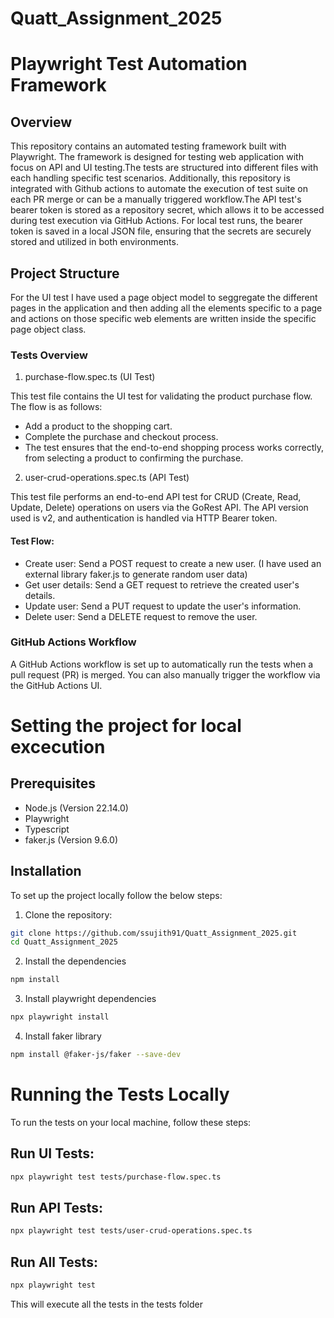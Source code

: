 # Quatt_Assignment_2025
# Playwright Test Automation Framework
## Overview
This repository contains an automated testing framework built with Playwright. The framework is designed for testing web application with focus on API and UI testing.The tests are structured into different files with each handling specific test scenarios.
Additionally, this repository is integrated with Github actions to automate the execution of test suite on each PR merge or can be a manually triggered workflow.The API test's bearer token is stored as a repository secret, which allows it to be accessed during test execution via GitHub Actions. For local test runs, the bearer token is saved in a local JSON file, ensuring that the secrets are securely stored and utilized in both environments.

## Project Structure
For the UI test I have used a page object model to seggregate the different pages in the application and then adding all the elements specific to a page and actions on those specific web elements are written inside the specific page object class.
### Tests Overview
1. purchase-flow.spec.ts (UI Test)

  This test file contains the UI test for validating the product purchase flow. The flow is as follows:
  - Add a product to the shopping cart.
  - Complete the purchase and checkout process.
  - The test ensures that the end-to-end shopping process works correctly, from selecting a product to confirming the purchase.

2. user-crud-operations.spec.ts (API Test)
   
  This test file performs an end-to-end API test for CRUD (Create, Read, Update, Delete) operations on users via the GoRest API. The API version used is v2, and authentication is handled via HTTP Bearer token.
  #### Test Flow:
  - Create user: Send a POST request to create a new user. (I have used an external library faker.js to generate random user data)
  - Get user details: Send a GET request to retrieve the created user's details.
  - Update user: Send a PUT request to update the user's information.
  - Delete user: Send a DELETE request to remove the user.

### GitHub Actions Workflow
A GitHub Actions workflow is set up to automatically run the tests when a pull request (PR) is merged. You can also manually trigger the workflow via the GitHub Actions UI.

# Setting the project for local excecution
## Prerequisites
- Node.js (Version  22.14.0)
- Playwright
- Typescript
- faker.js (Version 9.6.0)

## Installation
 To set up the project locally follow the below steps:
1. Clone the repository:

```bash
git clone https://github.com/ssujith91/Quatt_Assignment_2025.git
cd Quatt_Assignment_2025
```

2. Install the dependencies

```bash
npm install
```

3. Install playwright dependencies

```bash
npx playwright install
```

4. Install faker library

```bash
npm install @faker-js/faker --save-dev
```
#  Running the Tests Locally
To run the tests on your local machine, follow these steps:

## Run UI Tests:

```bash
npx playwright test tests/purchase-flow.spec.ts
```
## Run API Tests:

```bash
npx playwright test tests/user-crud-operations.spec.ts
```
## Run All Tests:

```bash
npx playwright test
```
This will execute all the tests in the tests folder


